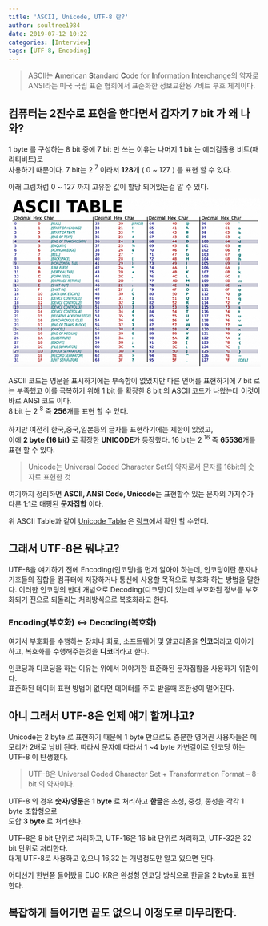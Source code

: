 ```yaml
---
title: 'ASCII, Unicode, UTF-8 란?'
author: soultree1984
date: 2019-07-12 10:22
categories: [Interview]
tags: [UTF-8, Encoding]
---
```


> ASCII는 **A**merican **S**tandard **C**ode for **I**nformation **I**nterchange의 약자로<br/>
> ANSI라는 미국 국립 표준 협회에서 표준화한 정보교환용 7비트 부호 체계이다.

## 컴퓨터는 2진수로 표현을 한다면서 갑자기 7 bit 가 왜 나와?

1 byte 를 구성하는 8 bit 중에 7 bit 만 쓰는 이유는 나머지 1 bit 는 에러검출용 비트(패리티비트)로<br/>
사용하기 때문이다. 7 bit는 2 <sup>7</sup> 이라서 **128**개 ( 0 ~ 127 ) 를 표현 할 수 있다.

아래 그림처럼 0 ~ 127 까지 고유한 값이 할당 되어있는걸 알 수 있다.

<img src="/assets/img/ascll_table.png" width->

ASCII 코드는 영문을 표시하기에는 부족함이 없었지만 다른 언어를 표현하기에
7 bit 로는 부족했고 이를 극복하기 위해 1 bit 를 확장한 8 bit 의 ASCII 코드가 나왔는데
이것이 바로 ANSI 코드 이다. <br/> 8 bit 는 2 <sup>8</sup> 즉 **256**개를 표현 할 수 있다.
<br/><br/>
하지만 여전히 한국,중국,일본등의 글자를 표현하기에는 제한이 있었고,<br/>
이에 **2 byte (16 bit)** 로 확장한 **UNICODE**가 등장했다.
16 bit는 2 <sup>16</sup> 즉 **65536**개를 표현 할 수 있다.

> Unicode는 Universal Coded Character Set의 약자로서 문자를 16bit의 숫자로 표현한 것

여기까지 정리하면 **ASCII, ANSI Code, Unicode**는 표현할수 있는 문자의 가지수가 다른
1:1로 매핑된 **문자집합** 이다.

위 ASCII Table과 같이 [Unicode Table][1] 은 [링크][1]에서 확인 할 수있다.

[1]:http://www.tamasoft.co.jp/en/general-info/unicode.html

## 그래서 UTF-8은 뭐냐고?

UTF-8을 얘기하기 전에 Encoding(인코딩)을 먼저 알아야 하는데,
인코딩이란 문자나 기호들의 집합을 컴퓨터에 저장하거나 통신에 사용할 목적으로
부호화 하는 방법을 말한다. 이러한 인코딩의 반대 개념으로 Decoding(디코딩)이 있는데
부호화된 정보를 부호화되기 전으로 되돌리는 처리방식으로 복호화라고 한다.<br/>
### Encoding(부호화)  <-> Decoding(복호화)  <br/>
여기서 부호화를 수행하는 장치나 회로, 소프트웨어 및 알고리즘을 **인코더**라고 이야기 하고, 복호화를 수행해주는것을 **디코더**라고 한다.

인코딩과 디코딩을 하는 이유는 위에서 이야기한 표준화된 문자집합을 사용하기 위함이다.<br/>
표준화된 데이터 표현 방법이 없다면 데이터를 주고 받을때 호환성이 떨어진다.

## 아니 그래서 UTF-8은 언제 얘기 할꺼냐고?

Unicode는 2 byte 로 표현하기 때문에 1 byte 만으로도 충분한 영어권 사용자들은
메모리가 2배로 낭비 된다. 따라서 문자에 따라서 1 ~4 byte 가변길이로 인코딩 하는
UTF-8 이 탄생했다.

> UTF-8은 Universal Coded Character Set + Transformation Format – 8-bit 의 약자이다.

UTF-8 의 경우 **숫자/영문**은 **1 byte** 로 처리하고
**한글**은 초성, 중성, 종성을 각각 1 byte 조합형으로<br/>도합 **3 byte** 로 처리한다.

UTF-8은 8 bit 단위로 처리하고, UTF-16은 16 bit 단위로 처리하고, UTF-32은 32 bit 단위로 처리한다.<br/>
대게 UTF-8로 사용하고 있으니 16,32 는 개념정도만 알고 있으면 된다.

어디선가 한번쯤 들어봤을 EUC-KR은 완성형 인코딩 방식으로 한글을 2 byte로 표현한다.

## 복잡하게 들어가면 끝도 없으니 이정도로 마무리한다.


